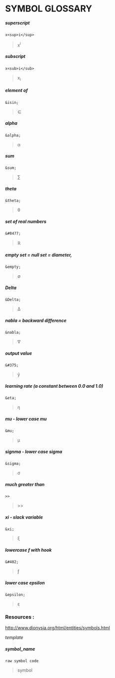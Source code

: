 # SYMBOL GLOSSARY

##### superscript
```
x<sup>i</sup>
```
> x<sup>i</sup>

##### subscript

```
x<sub>i</sub>
```
> x<sub>i</sub>

##### element of

```
&isin;
```
> &isin;

##### alpha

```
&alpha;
```
> &alpha;

##### sum
```
&sum;
```
> &sum;

##### theta
```
&theta;
```
> &theta;

##### set of real numbers
```
&#8477;
```
> &#8477;

##### empty set = null set = diameter,
```
&empty;
```
> &empty;

##### Delta
```
&Delta;
```
> &Delta;

##### nabla = backward difference
```
&nabla;
```
> &#8711;

##### output value
```
&#375;
```
> &#375;

##### learning rate (a constant between 0.0 and 1.0)
```
&eta;
```
> &eta;

##### mu - lower case mu
```
&mu;
```
> &mu;

##### signma - lower case sigma
```
&sigma;
```
> &sigma;

##### much greater than
```
>>

```
> \>\>

##### xi - slack variable
```
&xi;
```
> &xi;

##### lowercase f with hook
```
&#402;
```
> &#402;

##### lower case epsilon
```
&epsilon;
```
>&epsilon;

### Resources :
http://www.dionysia.org/html/entities/symbols.html

*template*
##### symbol_name
```
raw symbol code
```
> symbol

#####
```

```
>
